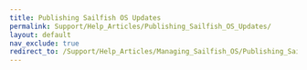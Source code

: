 ```yaml
---
title: Publishing Sailfish OS Updates
permalink: Support/Help_Articles/Publishing_Sailfish_OS_Updates/
layout: default
nav_exclude: true
redirect_to: /Support/Help_Articles/Managing_Sailfish_OS/Publishing_Sailfish_OS_Updates/
---
```

